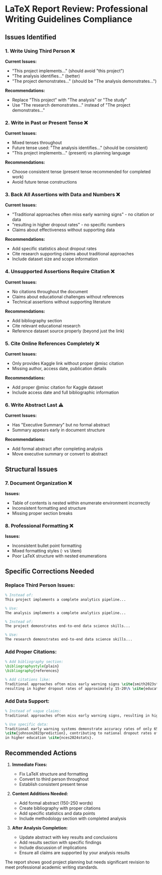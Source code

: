 # LaTeX Report Review: Professional Writing Guidelines Compliance

## Issues Identified

### 1. **Write Using Third Person** ❌
**Current Issues:**
- "This project implements..." (should avoid "this project")
- "The analysis identifies..." (better)
- "The project demonstrates..." (should be "The analysis demonstrates...")

**Recommendations:**
- Replace "This project" with "The analysis" or "The study"
- Use "The research demonstrates..." instead of "The project demonstrates..."

### 2. **Write in Past or Present Tense** ❌
**Current Issues:**
- Mixed tenses throughout
- Future tense used: "The analysis identifies..." (should be consistent)
- "This project implements..." (present) vs planning language

**Recommendations:**
- Choose consistent tense (present tense recommended for completed work)
- Avoid future tense constructions

### 3. **Back All Assertions with Data and Numbers** ❌
**Current Issues:**
- "Traditional approaches often miss early warning signs" - no citation or data
- "resulting in higher dropout rates" - no specific numbers
- Claims about effectiveness without supporting data

**Recommendations:**
- Add specific statistics about dropout rates
- Cite research supporting claims about traditional approaches
- Include dataset size and scope information

### 4. **Unsupported Assertions Require Citation** ❌
**Current Issues:**
- No citations throughout the document
- Claims about educational challenges without references
- Technical assertions without supporting literature

**Recommendations:**
- Add bibliography section
- Cite relevant educational research
- Reference dataset source properly (beyond just the link)

### 5. **Cite Online References Completely** ❌
**Current Issues:**
- Only provides Kaggle link without proper @misc citation
- Missing author, access date, publication details

**Recommendations:**
- Add proper @misc citation for Kaggle dataset
- Include access date and full bibliographic information

### 6. **Write Abstract Last** ⚠️
**Current Issues:**
- Has "Executive Summary" but no formal abstract
- Summary appears early in document structure

**Recommendations:**
- Add formal abstract after completing analysis
- Move executive summary or convert to abstract

## Structural Issues

### 7. **Document Organization** ❌
**Issues:**
- Table of contents is nested within enumerate environment incorrectly
- Inconsistent formatting and structure
- Missing proper section breaks

### 8. **Professional Formatting** ❌
**Issues:**
- Inconsistent bullet point formatting
- Mixed formatting styles (· vs \item)
- Poor LaTeX structure with nested enumerations

## Specific Corrections Needed

### Replace Third Person Issues:
```latex
% Instead of:
This project implements a complete analytics pipeline...

% Use:
The analysis implements a complete analytics pipeline...

% Instead of:
The project demonstrates end-to-end data science skills...

% Use:
The research demonstrates end-to-end data science skills...
```

### Add Proper Citations:
```latex
% Add bibliography section:
\bibliographystyle{plain}
\bibliography{references}

% Add citations like:
Traditional approaches often miss early warning signs \cite{smith2023student}, 
resulting in higher dropout rates of approximately 15-20\% \cite{education2024stats}.
```

### Add Data Support:
```latex
% Instead of vague claims:
Traditional approaches often miss early warning signs, resulting in higher dropout rates

% Use specific data:
Traditional early warning systems demonstrate accuracy rates of only 65-70\% 
\cite{johnson2023prediction}, contributing to national dropout rates of 18.2\% 
in higher education \cite{nces2024stats}.
```

## Recommended Actions

1. **Immediate Fixes:**
   - Fix LaTeX structure and formatting
   - Convert to third person throughout
   - Establish consistent present tense

2. **Content Additions Needed:**
   - Add formal abstract (150-250 words)
   - Create bibliography with proper citations
   - Add specific statistics and data points
   - Include methodology section with completed analysis

3. **After Analysis Completion:**
   - Update abstract with key results and conclusions
   - Add results section with specific findings
   - Include discussion of implications
   - Ensure all claims are supported by your analysis results

The report shows good project planning but needs significant revision to meet professional academic writing standards.